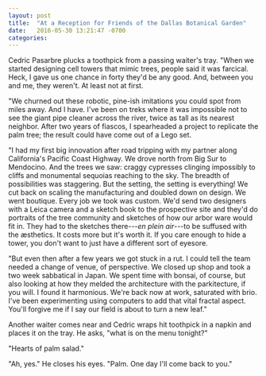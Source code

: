```yaml
---
layout: post
title:  "At a Reception for Friends of the Dallas Botanical Garden"
date:   2016-05-30 13:21:47 -0700
categories:
---
```


Cedric Pasarbre plucks a toothpick from a passing waiter's tray. "When we started designing cell towers that mimic trees, people said it was farcical. Heck, I gave us one chance in forty they'd be any good. And, between you and me, they weren't. At least not at first.

"We churned out these robotic, pine-ish imitations you could spot from miles away. And I have. I've been on treks where it was impossible not to see the giant pipe cleaner across the river, twice as tall as its nearest neighbor. After two years of fiascos, I spearheaded a project to replicate the palm tree; the result could have come out of a Lego set.

"I had my first big innovation after road tripping with my partner along California's Pacific Coast Highway. We drove north from Big Sur to Mendocino. And the trees we saw: craggy cypresses clinging impossibly to cliffs and monumental sequoias reaching to the sky. The breadth of possibilities was staggering. But the setting, the setting is everything! We cut back on scaling the manufacturing and doubled down on design. We went boutique. Every job we took was custom. We'd send two designers with a Leica camera and a sketch book to the prospective site and they'd do portraits of the tree community and sketches of how our arbor ware would fit in. They had to the sketches there---*en plein air*---to be suffused with the æsthetics. It costs more but it's worth it. If you care enough to hide a tower, you don't want to just have a different sort of eyesore.

"But even then after a few years we got stuck in a rut. I could tell the team needed a change of venue, of perspective. We closed up shop and took a two week sabbatical in Japan. We spent time with bonsai, of course, but also looking at how they melded the architecture with the parkitecture, if you will. I found it harmonious. We're back now at work, saturated with brio. I've been experimenting using computers to add that vital fractal aspect. You'll forgive me if I say our field is about to turn a new leaf."

Another waiter comes near and Cedric wraps hit toothpick in a napkin and places it on the tray. He asks, "what is on the menu tonight?"

"Hearts of palm salad."

"Ah, yes." He closes his eyes. "Palm. One day I'll come back to you."
